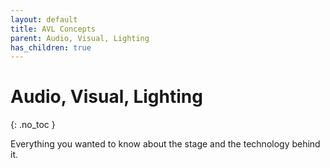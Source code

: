 ```yaml
---
layout: default
title: AVL Concepts
parent: Audio, Visual, Lighting
has_children: true
---
```


# Audio, Visual, Lighting
{: .no_toc }

Everything you wanted to know about the stage and the technology behind it.